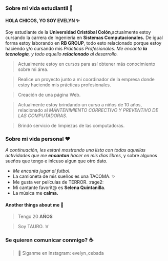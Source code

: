 ### Sobre mi vida estudiantil :metal:

#### HOLA CHICOS, YO SOY EVELYN :sparkles:

Soy estudiante de la __Universidad Cristóbal Colón__,actualmente estoy cursando la carrera de Ingenieria en __Sistemas Computacionales.__ 
De igual forma estoy laborando en **RB GROUP**, todo esto relacionado porque estoy haciendo y/o cursando mis *Prácticas Profesionales*.
*Me encanta **la tecnología**, y todo aquello **relacionado** al desarrollo.* 

> Actualmente estoy en cursos para así obtener más conocimiento sobre mi área. 

> Realice un proyecto junto a mi coordinador de la empresa donde estoy haciendo mis prácticas profesionales.

> Creación de una página Web.

> Actualmente estoy brindando un curso a niños de 10 años, relacionado al *MANTENIMIENTO CORRECTIVO Y PREVENTIVO DE LAS COMPUTADORAS*.

> Brindó servicio de limpiezas de las computadoras.

### Sobre mi vida personal :heart:

*_A continuación, les estaré mostrando una lista con todas aquellas actividades que me **encantan** hacer en mis dias libres_*, y sobre algunos sueños que tengo e inlcuso algun que otro dato.

* _Me encanta jugar al futbol_.
* La camioneta de mis sueños es una TACOMA. :sparkles:
* Me gusta ver películas de TERROR. :rage2:
* Mi cantante favorit@ es __Selena Quintanilla__.
* La música me **calma.**

#### Another things about me :eyes:
> Tengo 20 **AÑOS**

> Soy TAURO. :taurus:

 ### Se quieren comunicar conmigo? :coffee:
 
> :link: Siganme en Instagram: evelyn_cebada


<!--
**AlejandraCebada2/AlejandraCebada2** is a ✨ _special_ ✨ repository because its `README.md` (this file) appears on your GitHub profile.

Here are some ideas to get you started:

- 🔭 I’m currently working on ...
- 🌱 I’m currently learning ...
- 👯 I’m looking to collaborate on ...
- 🤔 I’m looking for help with ...
- 💬 Ask me about ...
- 📫 How to reach me: ...
- 😄 Pronouns: ...
- ⚡ Fun fact: ...
-->

